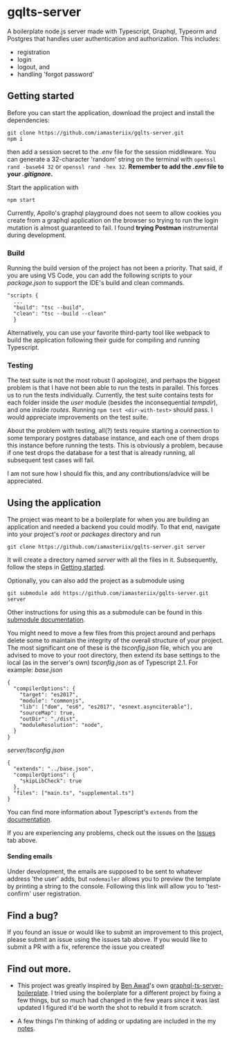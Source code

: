 # gqlts-server

A boilerplate node.js server made with Typescript, Graphql, Typeorm and Postgres that handles user authentication and 
authorization. This includes:
- registration
- login
- logout, and
- handling 'forgot password'



## Getting started

Before you can start the application, download the project and install the dependencies:
```
git clone https://github.com/iamasteriix/gqlts-server.git
npm i
```
then add a session secret to the *.env* file for the session middleware. You can generate a 32-character 'random' string on the
terminal with `openssl rand -base64 32` or `openssl rand -hex 32`.
**Remember to add the *.env* file to your *.gitignore*.**

Start the application with
```
npm start
```

Currently, Apollo's graphql playground does not seem to allow cookies you create from a graphql application on the browser so 
trying to run the login mutation is almost guaranteed to fail. I found **trying Postman** instrumental during development.


### Build

Running the build version of the project has not been a priority. That said, if you are using VS Code, you can add the following
scripts to your *package.json* to support the IDE's build and clean commands.
```
"scripts {
  ...
  "build": "tsc --build",
  "clean": "tsc --build --clean"
  }
```
Alternatively, you can use your favorite third-party tool like webpack to build the application following their guide for 
compiling and running Typescript.


### Testing

The test suite is not the most robust (I apologize), and perhaps the biggest problem is that I have not been able to run the 
tests in parallel. This forces us to run the tests individually. Currently, the test suite contains tests for each folder inside
the *user* module (besides the inconsequential *tempdir*), and one inside *routes*. Running `npm test <dir-with-test>` should pass.
I would appreciate improvements on the test suite.

About the problem with testing, all(?) tests require starting a connection to some temporary postgres database instance, and each
one of them drops this instance before running the tests. This is obviously a problem, because if one test drops the database for
a test that is already running, all subsequent test cases will fail.

I am not sure how I should fix this, and any contributions/advice will be appreciated.




## Using the application

The project was meant to be a boilerplate for when you are building an application and needed a backend you could modify. To that
end, navigate into your project's *root* or *packages* directory and run
```
git clone https://github.com/iamasteriix/gqlts-server.git server
```
It will create a directory named *server* with all the files in it. Subsequently, follow the steps in
[Getting started](https://github.com/iamasteriix/gqlts-server/blob/main/README.md#getting-started).

Optionally, you can also add the project as a submodule using
```
git submodule add https://github.com/iamasteriix/gqlts-server.git server
```
Other instructions for using this as a submodule can be found in this [submodule documentation](https://devconnected.com/how-to-add-and-update-git-submodules/).

You might need to move a few files from this project around and perhaps delete some to maintain the integrity of the overall
structure of your project. The most significant one of these is the *tsconfig.json* file, which you are advised to move to your
root directory, then extend its base settings to the local (as in the server's own) *tsconfig.json* as of Typescript 2.1. For
example:
*base.json*
```
{
  "compilerOptions": {
    "target": "es2017",
    "module": "commonjs",
    "lib": ["dom", "es6", "es2017", "esnext.asynciterable"],
    "sourceMap": true,
    "outDir": "./dist",
    "moduleResolution": "node",
  }
}
```

*server/tsconfig.json*
```
{
  "extends": "../base.json",
  "compilerOptions": {
    "skipLibCheck": true
  },
  "files": ["main.ts", "supplemental.ts"]
}
```
You can find more information about Typescript's `extends` from the
[documentation](https://www.typescriptlang.org/tsconfig/extends.html).

If you are experiencing any problems, check out the issues on the [Issues](https://github.com/iamasteriix/gqlts-server/issues)
tab above.

#### Sending emails

Under development, the emails are supposed to be sent to whatever address 'the user' adds, but `nodemailer` allows you to preview
the template by printing a string to the console. Following this link will allow you to 'test-confirm' user registration.




## Find a bug?

If you found an issue or would like to submit an improvement to this project, please submit an issue using the issues tab above.
If you would like to submit a PR with a fix, reference the issue you created!




## Find out more.

- This project was greatly inspired by [Ben Awad](https://www.youtube.com/c/BenAwad97)'s own 
[graphql-ts-server-boilerplate](https://github.com/benawad/graphql-ts-server-boilerplate/). I tried using the boilerplate for a
different project by fixing a few things, but so much had changed in the few years since it was last updated I figured it'd be
worth the shot to rebuild it from scratch.

- A few things I'm thinking of adding or updating are included in the my
[notes](https://github.com/iamasteriix/gqlts-server/blob/main/notes.md).